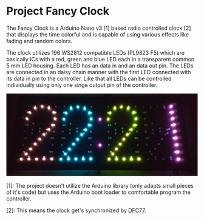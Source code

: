 # Project Fancy Clock

The Fancy Clock is a Arduino Nano v3 [1] based radio controlled clock [2] that displays the time colorful and is capable of using various effects like fading and random colors.

The clock utilizes 196 WS2812 compatible LEDs (PL9823 F5) which are basically ICs with a red, green and blue LED each in a transparent common 5 mm LED housing. Each LED has an data in and an data out pin. The LEDs are connected in an daisy chain manner with the first LED connected with its data in pin to the controller. Like that all LEDs can be controlled individually using only one singe output pin of the controller.

![Thas how the Fancy Clock looks like in action](docs/Fancy_Clock_1.jpg)

[1]: The project doesn't utilize the Arduino library (only adapts small pieces of it's code) but uses the Arduino boot loader to comfortable program the controller.

[2]: This means the clock get's synchronized by [DFC77](https://en.wikipedia.org/wiki/DCF77).
